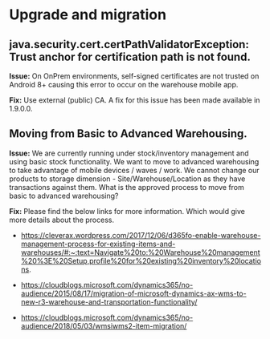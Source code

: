 ﻿# Upgrade and migration

## java.security.cert.certPathValidatorException: Trust anchor for certification path is not found.

**Issue:** On OnPrem environments, self-signed certificates are not trusted on Android 8+ causing this error to occur on the warehouse mobile app.

**Fix:** Use external (public) CA. A fix for this issue has been made available in 1.9.0.0.

## Moving from Basic to Advanced Warehousing.

**Issue:** We are currently running under stock/inventory management and using basic stock functionality. We want to move to advanced warehousing to take advantage of mobile devices / waves / work. We cannot change our products to storage dimension - Site/Warehouse/Location as they have transactions against them. What is the approved process to move from basic to advanced warehousing?

**Fix:** Please find the below links for more information. Which would give more details about the process.

-   <https://cleverax.wordpress.com/2017/12/06/d365fo-enable-warehouse-management-process-for-existing-items-and-warehouses/#:~:text=Navigate%20to:%20Warehouse%20management%20%3E%20Setup,profile%20for%20existing%20inventory%20locations>.

-   <https://cloudblogs.microsoft.com/dynamics365/no-audience/2015/08/17/migration-of-microsoft-dynamics-ax-wms-to-new-r3-warehouse-and-transportation-functionality/>

-   <https://cloudblogs.microsoft.com/dynamics365/no-audience/2018/05/03/wmsiwms2-item-migration/>


